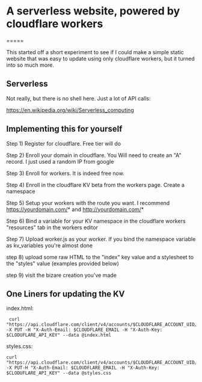 # A serverless website, powered by cloudflare workers

=====

This started off a short experiment to see if I could make a simple static website that was easy to update using only cloudflare workers, but it turned into so much more.

## Serverless

Not really, but there is no shell here. Just a lot of API calls:

https://en.wikipedia.org/wiki/Serverless_computing

## Implementing this for yourself

Step 1) Register for cloudflare. Free tier will do

Step 2) Enroll your domain in cloudflare. You Will need to create an "A" record. I just used a random IP from google

Step 3) Enroll for workers. It is indeed free now.

Step 4) Enroll in the cloudflare KV beta from the workers page. Create a namespace

Step 5) Setup your workers with the route you want. I recommend https://yourdomain.com/* and http://yourdomain.com/*

Step 6) Bind a variable for your KV namespace in the cloudflare workers "resources" tab in the workers editor

Step 7) Upload worker.js as your worker. If you bind the namespace variable as kv_variables you're almost done

step 8) upload some raw HTML to the "index" key value and a stylesheet to the "styles" value (examples provided below)

step 9) visit the bizare creation you've made

## One Liners for updating the KV 

index.html:

```shell
 curl "https://api.cloudflare.com/client/v4/accounts/$CLOUDFLARE_ACCOUNT_UID/storage/kv/namespaces/$NAMESPACEID/values/index" -X PUT -H "X-Auth-Email: $CLOUDFLARE_EMAIL -H "X-Auth-Key: $CLODUFLARE_API_KEY" --data @index.html
```

styles.css:
```shell
curl "https://api.cloudflare.com/client/v4/accounts/$CLOUDFLARE_ACCOUNT_UID/storage/kv/namespaces/$NAMESPACEID/values/styles" -X PUT-H "X-Auth-Email: $CLOUDFLARE_EMAIL -H "X-Auth-Key: $CLODUFLARE_API_KEY" --data @styles.css
```
